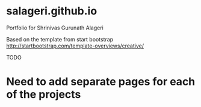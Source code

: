 # salageri.github.io
Portfolio for Shrinivas Gurunath Alageri

Based on the template from start bootstrap
http://startbootstrap.com/template-overviews/creative/

TODO
# Need to add separate pages for each of the projects
